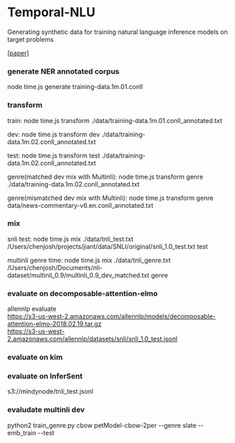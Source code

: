 # Temporal-NLU

Generating synthetic data for training natural language inference models on target problems

[[paper]](https://github.com/josherich/Temporal-NLU/blob/master/improving-temporal-reasoning-nlu.pdf)

### generate NER annotated corpus

node time.js generate training-data.1m.01.conll

### transform

train:
node time.js transform ./data/training-data.1m.01.conll_annotated.txt

dev:
node time.js transform dev ./data/training-data.1m.02.conll_annotated.txt

test:
node time.js transform test ./data/training-data.1m.02.conll_annotated.txt

genre(matched dev mix with Multinli):
node time.js transform genre ./data/training-data.1m.02.conll_annotated.txt

genre(mismatched dev mix with Multinli):
node time.js transform genre data/news-commentary-v6.en.conll_annotated.txt

### mix
snli test:
node time.js mix ./data/tnli_test.txt /Users/chenjosh/projects/jiant/data/SNLI/original/snli_1.0_test.txt test

multinli genre time:
node time.js mix ./data/tnli_genre.txt /Users/chenjosh/Documents/nli-dataset/multinli_0.9/multinli_0.9_dev_matched.txt genre


### evaluate on decomposable-attention-elmo
allennlp evaluate \
    https://s3-us-west-2.amazonaws.com/allennlp/models/decomposable-attention-elmo-2018.02.19.tar.gz \
    https://s3-us-west-2.amazonaws.com/allennlp/datasets/snli/snli_1.0_test.jsonl

### evaluate on kim

### evaluate on InferSent

s3://mindynode/tnli_test.jsonl

### evaludate multinli dev
python2 train_genre.py cbow petModel-cbow-2per --genre slate --emb_train --test
